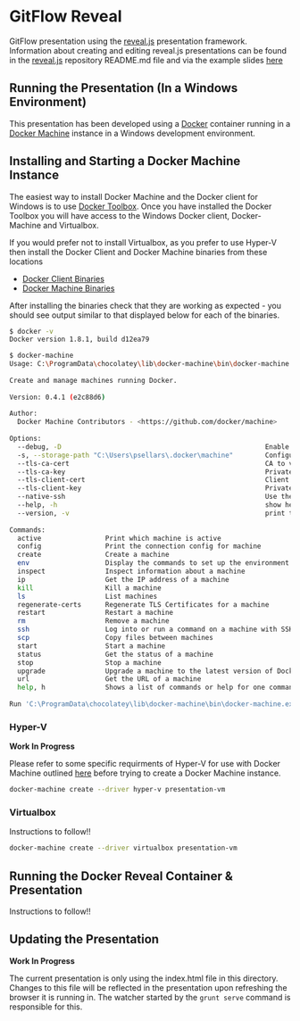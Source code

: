 # GitFlow Reveal
GitFlow presentation using the [reveal.js](https://github.com/hakimel/reveal.js)
presentation framework. Information about creating and editing reveal.js 
presentations can be found in the [reveal.js](https://github.com/hakimel/reveal.js)
repository README.md file and via the example slides [here](http://lab.hakim.se/reveal-js/#/)

## Running the Presentation (In a Windows Environment)
This presentation has been developed using a [Docker](http://www.docker.com)
container running in a [Docker Machine](https://docs.docker.com/machine/) instance
in a Windows development environment.

## Installing and Starting a Docker Machine Instance

The easiest way to install Docker Machine and the Docker client for Windows is
to use [Docker Toolbox](https://docs.docker.com/installation/windows/). Once
you have installed the Docker Toolbox you will have access to the Windows Docker
client, Docker-Machine and Virtualbox.

If you would prefer not to install Virtualbox, as you prefer to use Hyper-V
then install the Docker Client and Docker Machine binaries from these
locations

* [Docker Client Binaries](https://docs.docker.com/installation/binaries/#get-the-windows-binary)
* [Docker Machine Binaries](https://github.com/docker/machine/releases/)

After installing the binaries check that they are working as expected - you should see output
similar to that displayed below for each of the binaries.

```bash
$ docker -v
Docker version 1.8.1, build d12ea79
```

```bash
$ docker-machine
Usage: C:\ProgramData\chocolatey\lib\docker-machine\bin\docker-machine.exe [OPTIONS] COMMAND [arg...]                               
                                                                                                                                    
Create and manage machines running Docker.                                                                                          
                                                                                                                                    
Version: 0.4.1 (e2c88d6)                                                                                                            
                                                                                                                                    
Author:                                                                                                                             
  Docker Machine Contributors - <https://github.com/docker/machine>                                                                 
                                                                                                                                    
Options:                                                                                                                            
  --debug, -D                                                   Enable debug mode                                                   
  -s, --storage-path "C:\Users\psellars\.docker\machine"        Configures storage path [$MACHINE_STORAGE_PATH]                     
  --tls-ca-cert                                                 CA to verify remotes against [$MACHINE_TLS_CA_CERT]                 
  --tls-ca-key                                                  Private key to generate certificates [$MACHINE_TLS_CA_KEY]          
  --tls-client-cert                                             Client cert to use for TLS [$MACHINE_TLS_CLIENT_CERT]               
  --tls-client-key                                              Private key used in client TLS auth [$MACHINE_TLS_CLIENT_KEY]       
  --native-ssh                                                  Use the native (Go-based) SSH implementation. [$MACHINE_NATIVE_SSH] 
  --help, -h                                                    show help                                                           
  --version, -v                                                 print the version                                                   
                                                                                                                                    
Commands:                                                                                                                           
  active                Print which machine is active                                                                               
  config                Print the connection config for machine                                                                     
  create                Create a machine                                                                                            
  env                   Display the commands to set up the environment for the Docker client                                        
  inspect               Inspect information about a machine                                                                         
  ip                    Get the IP address of a machine                                                                             
  kill                  Kill a machine                                                                                              
  ls                    List machines                                                                                               
  regenerate-certs      Regenerate TLS Certificates for a machine                                                                   
  restart               Restart a machine                                                                                           
  rm                    Remove a machine                                                                                            
  ssh                   Log into or run a command on a machine with SSH.                                                            
  scp                   Copy files between machines                                                                                 
  start                 Start a machine                                                                                             
  status                Get the status of a machine                                                                                 
  stop                  Stop a machine                                                                                              
  upgrade               Upgrade a machine to the latest version of Docker                                                           
  url                   Get the URL of a machine                                                                                    
  help, h               Shows a list of commands or help for one command                                                            
                                                                                                                                    
Run 'C:\ProgramData\chocolatey\lib\docker-machine\bin\docker-machine.exe COMMAND --help' for more information on a command.         
```

### Hyper-V
__Work In Progress__

Please refer to some specific requirments of Hyper-V for use with
Docker Machine outlined [here](https://docs.docker.com/machine/drivers/hyper-v/)
before trying to create a Docker Machine instance.

```bash
docker-machine create --driver hyper-v presentation-vm
```

### Virtualbox
Instructions to follow!!

```bash
docker-machine create --driver virtualbox presentation-vm
```

## Running the Docker Reveal Container & Presentation
Instructions to follow!!

## Updating the Presentation
__Work In Progress__

The current presentation is only using the index.html file in this directory.
Changes to this file will be reflected in the presentation upon refreshing the
browser it is running in. The watcher started by the ```grunt serve``` command 
is responsible for this.